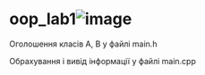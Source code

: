 # oop_lab1![image](https://user-images.githubusercontent.com/109691823/194068200-58ec4437-1c2e-4ba2-8489-cd12f236aeaf.png)
Оголошення класів A, B у файлі main.h

Обрахування і вивід інформації у файлі main.cpp
